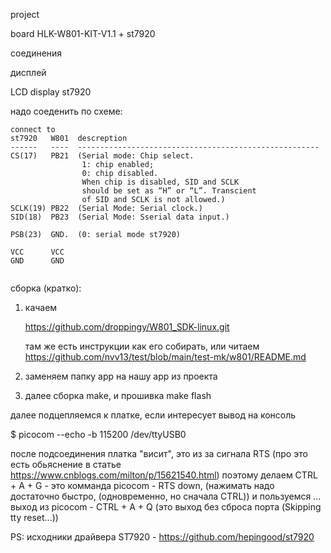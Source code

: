 project

board HLK-W801-KIT-V1.1 + st7920



соединения

дисплей

LCD display st7920

надо соеденить по схеме:
~~~
connect to
st7920   W801  descreption
------   ----  ------------------------------------------------------
CS(17)   PB21  (Serial mode: Chip select.
				1: chip enabled;
				0: chip disabled.
				When chip is disabled, SID and SCLK
				should be set as “H” or “L”. Transcient
				of SID and SCLK is not allowed.)
SCLK(19) PB22  (Serial Mode: Serial clock.)
SID(18)  PB23  (Serial Mode: Sserial data input.)

PSB(23)  GND.  (0: serial mode st7920)

VCC      VCC
GND      GND


~~~







сборка (кратко):

1) качаем

   https://github.com/droppingy/W801_SDK-linux.git

   там же есть инструкции как его собирать, или читаем https://github.com/nvv13/test/blob/main/test-mk/w801/README.md


2) заменяем папку app на нашу app из проекта


3) далее сборка make, и прошивка make flash



  далее подцепляемся к платке, если интересует вывод на консоль

$ picocom --echo -b 115200 /dev/ttyUSB0

  после подсоединения платка "висит", это из за сигнала RTS (про это есть обьяснение в статье https://www.cnblogs.com/milton/p/15621540.html)
  поэтому делаем CTRL + A + G   - это комманда picocom - RTS down, (нажимать надо достаточно быстро, (одновременно, но сначала CTRL))
  и пользуемся ...
          выход из picocom - CTRL + A + Q  (это выход без сброса порта (Skipping tty reset...))





PS:
исходники драйвера ST7920 - https://github.com/hepingood/st7920






